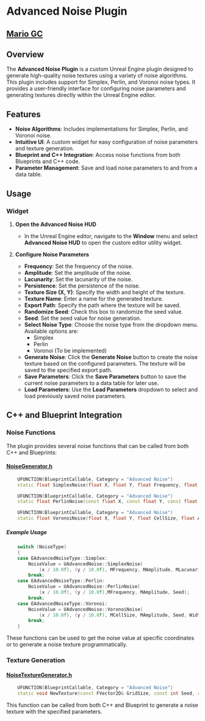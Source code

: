 ﻿# Advanced Noise Plugin
## [Mario GC](https://github.com/Ie-Karma)

## Overview

The **Advanced Noise Plugin** is a custom Unreal Engine plugin designed to generate high-quality noise textures using a variety of noise algorithms. This plugin includes support for Simplex, Perlin, and Voronoi noise types. It provides a user-friendly interface for configuring noise parameters and generating textures directly within the Unreal Engine editor.

## Features

- **Noise Algorithms**: Includes implementations for Simplex, Perlin, and Voronoi noise.
- **Intuitive UI**: A custom widget for easy configuration of noise parameters and texture generation.
- **Blueprint and C++ Integration**: Access noise functions from both Blueprints and C++ code.
- **Parameter Management**: Save and load noise parameters to and from a data table.

## Usage

### Widget

1. **Open the Advanced Noise HUD**
    - In the Unreal Engine editor, navigate to the **Window** menu and select **Advanced Noise HUD** to open the custom editor utility widget.

2. **Configure Noise Parameters**
    - **Frequency**: Set the frequency of the noise.
    - **Amplitude**: Set the amplitude of the noise.
    - **Lacunarity**: Set the lacunarity of the noise.
    - **Persistence**: Set the persistence of the noise.
    - **Texture Size (X, Y)**: Specify the width and height of the texture.
    - **Texture Name**: Enter a name for the generated texture.
    - **Export Path**: Specify the path where the texture will be saved.
    - **Randomize Seed**: Check this box to randomize the seed value.
    - **Seed**: Set the seed value for noise generation.
    - **Select Noise Type**: Choose the noise type from the dropdown menu. Available options are:
        - Simplex
        - Perlin
        - Voronoi (To be implemented)
    - **Generate Noise**: Click the **Generate Noise** button to create the noise texture based on the configured parameters. The texture will be saved to the specified export path.
    - **Save Parameters**: Click the **Save Parameters** button to save the current noise parameters to a data table for later use.
    - **Load Parameters**: Use the **Load Parameters** dropdown to select and load previously saved noise parameters.

## C++ and Blueprint Integration

### Noise Functions

The plugin provides several noise functions that can be called from both C++ and Blueprints:

#### [NoiseGenerator.h](Source/AdvancedNoise/Public/Noise/NoiseGenerator.h)

```cpp
    UFUNCTION(BlueprintCallable, Category = "Advanced Noise")
    static float SimplexNoise(float X, float Y, float Frequency, float Amplitude, float Lacunarity, float Persistence, const int Seed = 0);

    UFUNCTION(BlueprintCallable, Category = "Advanced Noise")
    static float PerlinNoise(const float X, const float Y, const float Frequency, const float Amplitude, const int Seed);

    UFUNCTION(BlueprintCallable, Category = "Advanced Noise")
    static float VoronoiNoise(float X, float Y, float CellSize, float Amplitude, int Seed, int Width, int Height);
```

##### Example Usage

```cpp
    switch (NoiseType)
    {
    case EAdvancedNoiseType::Simplex:
        NoiseValue = UAdvancedNoise::SimplexNoise(
            (x / 10.0f), (y / 10.0f), MFrequency, MAmplitude, MLacunarity, MPersistence, Seed);
        break;
    case EAdvancedNoiseType::Perlin:
        NoiseValue = UAdvancedNoise::PerlinNoise(
            (x / 10.0f), (y / 10.0f),MFrequency, MAmplitude, Seed);
        break;
    case EAdvancedNoiseType::Voronoi:
        NoiseValue = UAdvancedNoise::VoronoiNoise(
            (x / 10.0f), (y / 10.0f), MCellSize, MAmplitude, Seed, Width, Height);
        break;
    }
```

These functions can be used to get the noise value at specific coordinates or to generate a noise texture programmatically.

### Texture Generation

#### [NoiseTextureGenerator.h](Source/AdvancedNoise/Public/Texture/TextureGen.h)

```cpp
    UFUNCTION(BlueprintCallable, Category = "Advanced Noise")
    static void NewTexture(const FVector2D& GridSize, const int Seed, const FString& Name, const FString& TextureDirectory, const FNoiseParameters& TextNoiseValues, const float Scatter, const EAdvancedNoiseType NoiseType);
```
This function can be called from both C++ and Blueprint to generate a noise texture with the specified parameters.